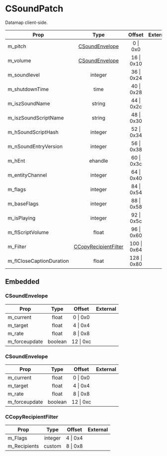 # CSoundPatch

Datamap client-side.

|Prop|Type|Offset|External|
|---|:-:|:-:|--:|
|m_pitch|[CSoundEnvelope](#csoundenvelope)|0 \| 0x0||
|m_volume|[CSoundEnvelope](#csoundenvelope)|16 \| 0x10||
|m_soundlevel|integer|36 \| 0x24||
|m_shutdownTime|time|40 \| 0x28||
|m_iszSoundName|string|44 \| 0x2c||
|m_iszSoundScriptName|string|48 \| 0x30||
|m_hSoundScriptHash|integer|52 \| 0x34||
|m_nSoundEntryVersion|integer|56 \| 0x38||
|m_hEnt|ehandle|60 \| 0x3c||
|m_entityChannel|integer|64 \| 0x40||
|m_flags|integer|84 \| 0x54||
|m_baseFlags|integer|88 \| 0x58||
|m_isPlaying|integer|92 \| 0x5c||
|m_flScriptVolume|float|96 \| 0x60||
|m_Filter|[CCopyRecipientFilter](#ccopyrecipientfilter)|100 \| 0x64||
|m_flCloseCaptionDuration|float|128 \| 0x80||

## Embedded

### CSoundEnvelope

|Prop|Type|Offset|External|
|---|:-:|:-:|--:|
|m_current|float|0 \| 0x0|
|m_target|float|4 \| 0x4|
|m_rate|float|8 \| 0x8|
|m_forceupdate|boolean|12 \| 0xc|

### CSoundEnvelope

|Prop|Type|Offset|External|
|---|:-:|:-:|--:|
|m_current|float|0 \| 0x0|
|m_target|float|4 \| 0x4|
|m_rate|float|8 \| 0x8|
|m_forceupdate|boolean|12 \| 0xc|

### CCopyRecipientFilter

|Prop|Type|Offset|External|
|---|:-:|:-:|--:|
|m_Flags|integer|4 \| 0x4|
|m_Recipients|custom|8 \| 0x8|
